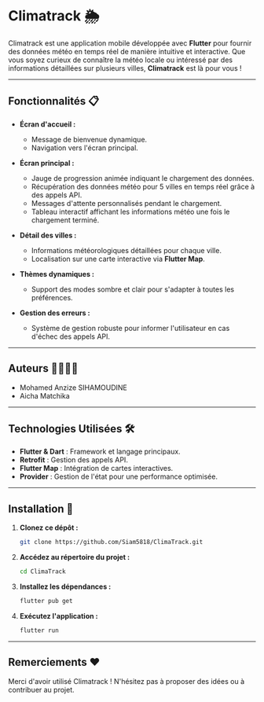 # Climatrack 🌦️

Climatrack est une application mobile développée avec **Flutter** pour fournir des données météo en temps réel de manière intuitive et interactive. Que vous soyez curieux de connaître la météo locale ou intéressé par des informations détaillées sur plusieurs villes, **Climatrack** est là pour vous !

---

## Fonctionnalités 📋

- **Écran d'accueil :**
  - Message de bienvenue dynamique.
  - Navigation vers l'écran principal.

- **Écran principal :**
  - Jauge de progression animée indiquant le chargement des données.
  - Récupération des données météo pour 5 villes en temps réel grâce à des appels API.
  - Messages d'attente personnalisés pendant le chargement.
  - Tableau interactif affichant les informations météo une fois le chargement terminé.

- **Détail des villes :**
  - Informations météorologiques détaillées pour chaque ville.
  - Localisation sur une carte interactive via **Flutter Map**.

- **Thèmes dynamiques :**
  - Support des modes sombre et clair pour s'adapter à toutes les préférences.

- **Gestion des erreurs :**
  - Système de gestion robuste pour informer l'utilisateur en cas d'échec des appels API.

---

## Auteurs 👨‍💻👩‍💻

- Mohamed Anzize SIHAMOUDINE
- Aicha Matchika

---

## Technologies Utilisées 🛠️

- **Flutter & Dart** : Framework et langage principaux.
- **Retrofit** : Gestion des appels API.
- **Flutter Map** : Intégration de cartes interactives.
- **Provider** : Gestion de l'état pour une performance optimisée.

---

## Installation 🚀

1. **Clonez ce dépôt :**
   ```bash
   git clone https://github.com/Siam5818/ClimaTrack.git
2. **Accédez au répertoire du projet :**
   ```bash
   cd ClimaTrack
3. **Installez les dépendances :**
   ```bash
   flutter pub get

4. **Exécutez l'application :**
   ```bash
   flutter run

---

## Remerciements ❤️
Merci d'avoir utilisé Climatrack ! N'hésitez pas à proposer des idées ou à contribuer au projet.